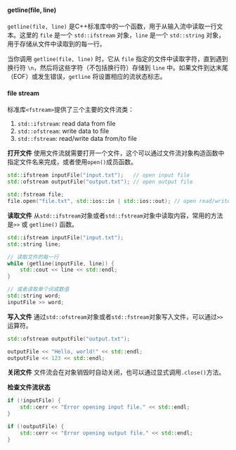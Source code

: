#### getline(file, line)
`getline(file, line)` 是C++标准库中的一个函数，用于从输入流中读取一行文本。这里的 `file` 是一个 `std::ifstream` 对象，`line` 是一个 `std::string` 对象，用于存储从文件中读取到的每一行。

当你调用 `getline(file, line)` 时，它从 `file` 指定的文件中读取字符，直到遇到换行符 `\n`，然后将这些字符（不包括换行符）存储到 `line` 中。如果文件到达末尾（EOF）或发生错误，`getline` 将设置相应的流状态标志。

#### file stream
标准库`<fstream>`提供了三个主要的文件流类：
1. `std::ifstream`: read data from file
2. `std::ofstream`: write data to file
3. `std::fstream`: read/write data from/to file

**打开文件**
使用文件流就需要打开一个文件，这个可以通过文件流对象构造函数中指定文件名来完成，或者使用`open()`成员函数。
```c++
std::ifstream inputFile("input.txt");   // open input file
std::ofstream outputFile("output.txt"); // open output file

std::fstream file;
file.open("file.txt", std::ios::in | std::ios::out); // open read/write file
```

**读取文件**
从`std::ifstream`对象或者`std::fstream`对象中读取内容，常用的方法是`>>` 或 `getline()` 函数。
```c++
std::ifstream inputFile("input.txt");
std::string line;

// 读取文件的每一行
while (getline(inputFile, line)) {
    std::cout << line << std::endl;
}

// 或者读取单个词或数值
std::string word;
inputFile >> word;
```

**写入文件**
通过`std::ofstream`对象或者`std::fstream`对象写入文件，可以通过`>>` 运算符。
```c++
std::ofstream outputFile("output.txt");

outputFile << "Hello, world!" << std::endl;
outputFile << 123 << std::endl;
```

**关闭文件**
文件流会在对象销毁时自动关闭，也可以通过显式调用`.close()`方法。

**检查文件流状态**
```c++
if (!inputFile) {
    std::cerr << "Error opening input file." << std::endl;
}

if (!outputFile) {
    std::cerr << "Error opening output file." << std::endl;
}
```